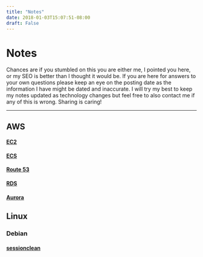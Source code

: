 ```yaml
---
title: "Notes"
date: 2018-01-03T15:07:51-08:00
draft: False
---
```


# Notes

Chances are if you stumbled on this you are either me, I pointed you here, or my SEO is better than I thought it would be. If you are here for answers to your own questions please keep an eye on the posting date as the information I have might be dated and inaccurate. I will try my best to keep my notes updated as technology changes but feel free to also contact me if any of this is wrong. Sharing is caring!

___

## AWS
#### [EC2](/aws/ec2)
#### [ECS](/aws/ecs)
#### [Route 53](/aws/route53)
#### [RDS](/aws/rds)
#### [Aurora](/aws/aurora)

## Linux
### Debian
#### [sessionclean](/linux/debian/sessionclean)